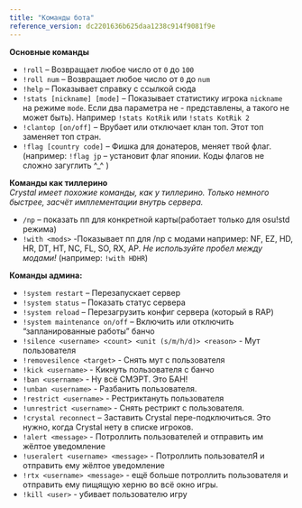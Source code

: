 ```yaml
---
title: "Команды бота"
reference_version: dc2201636b625daa1238c914f9081f9e
---
```

**Основные команды**

- `!roll` – Возвращает любое число от `0` до `100`
- `!roll num` – Возвращает любое число от `0` до `num`
- `!help` – Показывает справку с ссылкой сюда
- `!stats [nickname] [mode]` – Показывает статистику игрока `nickname` на режиме `mode`. Если два параметра не - представлены, а такого не может быть). Например `!stats KotRik` или `!stats KotRik 2`
- `!clantop [on/off]` – Врубает или отключает клан топ. Этот топ заменяет топ стран.
- `!flag [country code]` – Фишка для донатеров, меняет твой флаг. (например: `!flag jp` – установит флаг японии. Коды флагов не сложно загуглить ^_^ )

**Команды как тиллерино**</br>
*Crystal имеет похожие команды, как у тиллерино. Только немного быстрее, засчёт имплементации внутрь сервера.*

- `/np` – показать пп для конкретной карты(работает только для osu!std режима)
- `!with <mods>` -Показывает пп для /np с модами например: NF, EZ, HD, HR, DT, HT, NC, FL, SO, RX, AP. *Не используйте пробел между модами!* (например: `!with HDHR`)

**Команды админа:**

- `!system restart` – Перезапускает сервер
- `!system status` – Показать статус сервера
- `!system reload` – Перезагрузить конфиг сервера (который в RAP)
- `!system maintenance on/off` – Включить или отключить “запланированные работы” банчо
- `!silence <username> <count> <unit (s/m/h/d)> <reason>` - Мут пользователя
- `!removesilence <target>` - Снять мут с пользователя
- `!kick <username>` - Кикнуть пользователя с банчо
- `!ban <username>` - Ну всё СМЭРТ. Это БАН!
- `!unban <username>` -  Разбанить пользователя.
- `!restrict <username>` - Рестриктануть пользователя
- `!unrestrict <username>` - Снять рестрикт с пользователя.
- `!crystal reconnect` – Заставить Crystal пере-подключиться. Это нужно, когда Crystal нету в списке игроков.
- `!alert <message>` - Потроллить пользователей и отправить им жёлтое уведомление
- `!useralert <username> <message>` - Потроллить пользователЯ и отправить ему жёлтое уведомление
- `!rtx <username> <message>` - ещё больше потроллить пользователя и отправить ему пищящую херню во всё окно игры.
- `!kill <user>` - убивает пользователю игру
